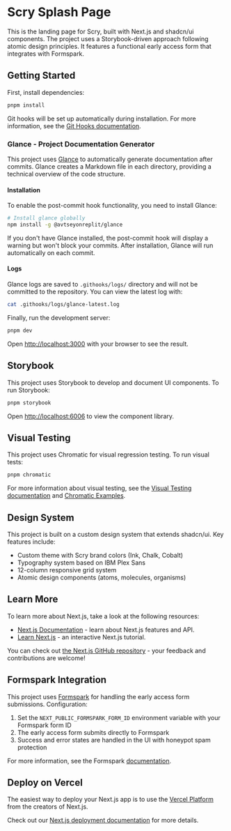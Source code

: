 # Scry Splash Page

This is the landing page for Scry, built with Next.js and shadcn/ui components. The project uses a Storybook-driven approach following atomic design principles. It features a functional early access form that integrates with Formspark.

## Getting Started

First, install dependencies:

```bash
pnpm install
```

Git hooks will be set up automatically during installation. For more information, see the [Git Hooks documentation](docs/GIT_HOOKS.md).

### Glance - Project Documentation Generator

This project uses [Glance](https://github.com/AvtseyOnReplit/glance) to automatically generate documentation after commits. Glance creates a Markdown file in each directory, providing a technical overview of the code structure.

#### Installation

To enable the post-commit hook functionality, you need to install Glance:

```bash
# Install glance globally
npm install -g @avtseyonreplit/glance
```

If you don't have Glance installed, the post-commit hook will display a warning but won't block your commits. After installation, Glance will run automatically on each commit.

#### Logs

Glance logs are saved to `.githooks/logs/` directory and will not be committed to the repository. You can view the latest log with:

```bash
cat .githooks/logs/glance-latest.log
```

Finally, run the development server:

```bash
pnpm dev
```

Open [http://localhost:3000](http://localhost:3000) with your browser to see the result.

## Storybook

This project uses Storybook to develop and document UI components. To run Storybook:

```bash
pnpm storybook
```

Open [http://localhost:6006](http://localhost:6006) to view the component library.

## Visual Testing

This project uses Chromatic for visual regression testing. To run visual tests:

```bash
pnpm chromatic
```

For more information about visual testing, see the [Visual Testing documentation](docs/VISUAL_TESTING.md) and [Chromatic Examples](docs/CHROMATIC_EXAMPLES.md).

## Design System

This project is built on a custom design system that extends shadcn/ui. Key features include:

- Custom theme with Scry brand colors (Ink, Chalk, Cobalt)
- Typography system based on IBM Plex Sans
- 12-column responsive grid system
- Atomic design components (atoms, molecules, organisms)

## Learn More

To learn more about Next.js, take a look at the following resources:

- [Next.js Documentation](https://nextjs.org/docs) - learn about Next.js features and API.
- [Learn Next.js](https://nextjs.org/learn) - an interactive Next.js tutorial.

You can check out [the Next.js GitHub repository](https://github.com/vercel/next.js) - your feedback and contributions are welcome!

## Formspark Integration

This project uses [Formspark](https://formspark.io) for handling the early access form submissions. Configuration:

1. Set the `NEXT_PUBLIC_FORMSPARK_FORM_ID` environment variable with your Formspark form ID
2. The early access form submits directly to Formspark
3. Success and error states are handled in the UI with honeypot spam protection

For more information, see the Formspark [documentation](https://documentation.formspark.io/).

## Deploy on Vercel

The easiest way to deploy your Next.js app is to use the [Vercel Platform](https://vercel.com/new?utm_medium=default-template&filter=next.js&utm_source=create-next-app&utm_campaign=create-next-app-readme) from the creators of Next.js.

Check out our [Next.js deployment documentation](https://nextjs.org/docs/app/building-your-application/deploying) for more details.
